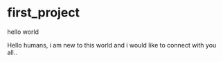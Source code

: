 # first_project
hello world

Hello humans,
i am new to this world and i would like to connect with you all..
